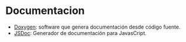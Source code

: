 # Documentacion

- [Doxygen](https://www.doxygen.nl/index.html): software que genera documentación desde código fuente.
- [JSDoc](https://jsdoc.app/): Generador de documentación para JavasCript.
